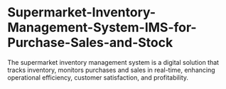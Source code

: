 # Supermarket-Inventory-Management-System-IMS-for-Purchase-Sales-and-Stock
The supermarket inventory management system is a digital solution that tracks inventory, monitors purchases and sales in real-time, enhancing operational efficiency, customer satisfaction, and profitability.
